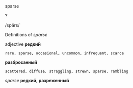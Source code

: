 sparse

?

/spärs/

Definitions of _sparse_

adjective
**редкий**

    rare, sparse, occasional, uncommon, infrequent, scarce
**разбросанный**

    scattered, diffuse, straggling, strewn, sparse, rambling

_sparse_
**редкий**, **разреженный**